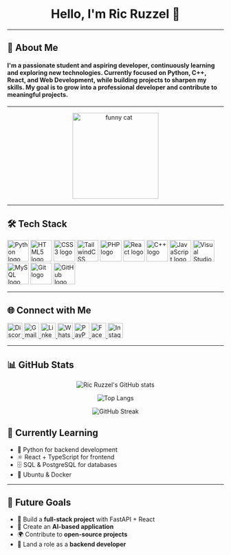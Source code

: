 <h1 align="center">Hello, I'm Ric Ruzzel 👋</h1>

---

<h2 align="left">🚀 About Me</h2>

<h4 align="left">
  I'm a passionate student and aspiring developer, continuously learning and exploring new technologies.  
  Currently focused on <b>Python, C++, React, and Web Development</b>, while building projects to sharpen my skills.  
  My goal is to grow into a professional developer and contribute to meaningful projects.
</h4>

---

<div align="center">
  <img height="200" src="https://media.tenor.com/E3MVEIoXf0cAAAAM/angry-cat.gif" alt="funny cat" />
</div>

---

<h2 align="left">🛠 Tech Stack</h2>

<div align="left">
  <img src="https://cdn.jsdelivr.net/gh/devicons/devicon/icons/python/python-original.svg" height="50" alt="Python logo" />
  <img src="https://cdn.jsdelivr.net/gh/devicons/devicon/icons/html5/html5-original.svg" height="50" alt="HTML5 logo" />
  <img src="https://cdn.jsdelivr.net/gh/devicons/devicon/icons/css3/css3-original.svg" height="50" alt="CSS3 logo" />
  <img src="https://cdn.jsdelivr.net/gh/devicons/devicon/icons/tailwindcss/tailwindcss-original-wordmark.svg" height="50" alt="TailwindCSS logo" />
  <img src="https://cdn.jsdelivr.net/gh/devicons/devicon/icons/php/php-original.svg" height="50" alt="PHP logo" />
  <img src="https://cdn.jsdelivr.net/gh/devicons/devicon/icons/react/react-original.svg" height="50" alt="React logo" />
  <img src="https://cdn.jsdelivr.net/gh/devicons/devicon/icons/cplusplus/cplusplus-original.svg" height="50" alt="C++ logo" />
  <img src="https://cdn.jsdelivr.net/gh/devicons/devicon/icons/javascript/javascript-original.svg" height="50" alt="JavaScript logo" />
  <img src="https://cdn.jsdelivr.net/gh/devicons/devicon/icons/visualstudio/visualstudio-plain.svg" height="50" alt="Visual Studio logo" />
  <img src="https://cdn.jsdelivr.net/gh/devicons/devicon/icons/mysql/mysql-original.svg" height="50" alt="MySQL logo" />
  <img src="https://cdn.jsdelivr.net/gh/devicons/devicon/icons/git/git-original.svg" height="50" alt="Git logo" />
  <img src="https://cdn.jsdelivr.net/gh/devicons/devicon/icons/github/github-original.svg" height="50" alt="GitHub logo" />
</div>

---

<h2 align="left">🌐 Connect with Me</h2>

<div align="left">
  <a href="https://discordapp.com/users/tashumii" target="_blank">
    <img src="https://img.shields.io/static/v1?message=Discord&logo=discord&label=&color=7289DA&logoColor=white&style=for-the-badge" height="35" alt="Discord" />
  </a>
  <a href="mailto:Ruzzel672@gmail.com" target="_blank">
    <img src="https://img.shields.io/static/v1?message=Gmail&logo=gmail&label=&color=D14836&logoColor=white&style=for-the-badge" height="35" alt="Gmail" />
  </a>
  <a href="https://www.linkedin.com/in/YOUR-LINKEDIN-USERNAME" target="_blank">
    <img src="https://img.shields.io/static/v1?message=LinkedIn&logo=linkedin&label=&color=0077B5&logoColor=white&style=for-the-badge" height="35" alt="LinkedIn" />
  </a>
  <a href="https://wa.me/YOUR-NUMBER" target="_blank">
    <img src="https://img.shields.io/static/v1?message=WhatsApp&logo=whatsapp&label=&color=25D366&logoColor=white&style=for-the-badge" height="35" alt="WhatsApp" />
  </a>
  <a href="https://www.paypal.me/YOUR-USERNAME" target="_blank">
    <img src="https://img.shields.io/static/v1?message=PayPal&logo=paypal&label=&color=00457C&logoColor=white&style=for-the-badge" height="35" alt="PayPal" />
  </a>
  <a href="https://www.facebook.com/ric.ruzzel.badlis/" target="_blank">
    <img src="https://img.shields.io/static/v1?message=Facebook&logo=facebook&label=&color=1877F2&logoColor=white&style=for-the-badge" height="35" alt="Facebook" />
  </a>
  <a href="https://www.instagram.com/YOUR-INSTAGRAM-USERNAME" target="_blank">
    <img src="https://img.shields.io/static/v1?message=Instagram&logo=instagram&label=&color=E4405F&logoColor=white&style=for-the-badge" height="35" alt="Instagram" />
  </a>
</div>

---

<h2 align="left">📊 GitHub Stats</h2>

<div align="center">

  ![Ric Ruzzel's GitHub stats](https://github-readme-stats.vercel.app/api?username=Tashumii&show_icons=true&theme=tokyonight&hide_border=true)  

  ![Top Langs](https://github-readme-stats.vercel.app/api/top-langs/?username=YOUR-GITHUB-USERNAME&layout=compact&theme=tokyonight&hide_border=true)  

  ![GitHub Streak](https://github-readme-streak-stats.herokuapp.com/?user=YOUR-GITHUB-USERNAME&theme=tokyonight&hide_border=true)

</div>

## 📖 Currently Learning

- 🐍 Python for backend development  
- ⚛️ React + TypeScript for frontend  
- 🗄️ SQL & PostgreSQL for databases  
- 🐧 Ubuntu & Docker  

---

## 🎯 Future Goals

- 🚀 Build a **full-stack project** with FastAPI + React  
- 🧠 Create an **AI-based application**  
- 🌍 Contribute to **open-source projects**  
- 💼 Land a role as a **backend developer**  

